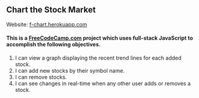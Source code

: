 ## Chart the Stock Market

Website: <a href="https://f-chart.herokuapp.com/" target="_blank">f-chart.herokuapp.com</a>

#### This is a <a href="http://www.freecodecamp.com/mcmo" target="_blank">FreeCodeCamp.com</a> project which uses full-stack JavaScript to accomplish the following objectives.

1.   I can view a graph displaying the recent trend lines for each added stock.
2.   I can add new stocks by their symbol name.
3.   I can remove stocks.
4.   I can see changes in real-time when any other user adds or removes a stock.